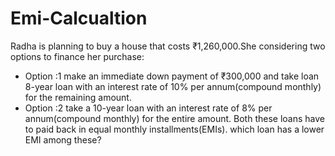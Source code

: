 # Emi-Calcualtion

Radha is planning to buy a house that costs ₹1,260,000.She considering two options to finance her purchase:

- Option :1 make an immediate down payment of ₹300,000 and take loan 8-year loan with an interest rate of 10% per annum(compound monthly) for the remaining amount.
- Option :2 take a 10-year loan with an interest rate of 8% per annum(compound monthly) for the entire amount.
Both these loans have to paid back in equal monthly installments(EMIs). which loan has a lower EMI among these?
